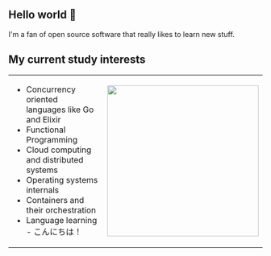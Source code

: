 ## Hello world 👋

I'm a fan of open source software that really likes to learn new stuff.

## My current study interests
<table>
    <tr>
        <td>
            <ul>
                <li>Concurrency oriented languages like Go and Elixir</li>
                <li>Functional Programming</li>
                <li>Cloud computing and distributed systems</li>
                <li>Operating systems internals</li>
                <li>Containers and their orchestration</li>
                <li>Language learning - こんにちは！</li>
            </ul>
        </td>
        <td>
            <img src="https://user-images.githubusercontent.com/20388082/113227169-698c7980-9268-11eb-866f-3212954d621c.jpeg" width="300"/>
        </td>
    </tr>
</table>

